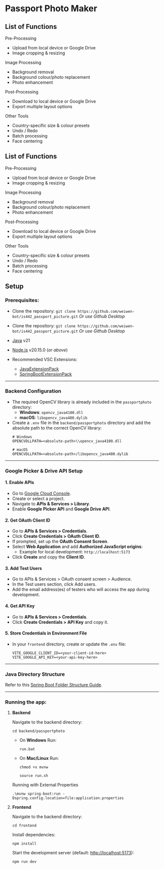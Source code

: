 # Passport Photo Maker

## List of Functions
Pre-Processing
- Upload from local device or Google Drive
- Image cropping & resizing

Image Processing
- Background removal
- Background colour/photo replacement
- Photo enhancement

Post-Processing
- Download to local device or Google Drive
- Export multiple layout options

Other Tools
- Country-specific size & colour presets
- Undo / Redo
- Batch processing
- Face centering

## List of Functions
Pre-Processing
- Upload from local device or Google Drive
- Image cropping & resizing

Image Processing
- Background removal
- Background colour/photo replacement
- Photo enhancement

Post-Processing
- Download to local device or Google Drive
- Export multiple layout options

Other Tools
- Country-specific size & colour presets
- Undo / Redo
- Batch processing
- Face centering

## Setup


### Prerequisites:

- Clone the repository: 
    `git clone https://github.com/weiwen-bot/is442_passport_picture.git`
    _Or use Github Desktop_

- Clone the repository: 
    `git clone https://github.com/weiwen-bot/is442_passport_picture.git`
    _Or use Github Desktop_
- [Java](https://www.oracle.com/java/technologies/javase/jdk21-archive-downloads.html) v21
- [Node.js](https://nodejs.org/en/) v20.15.0 (_or above_)
- Recommended VSC Extensions:
    - [JavaExtensionPack](https://marketplace.visualstudio.com/items?itemName=vscjava.vscode-java-pack)
    - [SpringBootExtensionPack](https://marketplace.visualstudio.com/items?itemName=vmware.vscode-boot-dev-pack)

---

### Backend Configuration

- The required OpenCV library is already included in the `passportphoto` directory:
    - **Windows**: `opencv_java4100.dll`
    - **macOS**: `libopencv_java480.dylib`
- Create a `.env` file in the `backend/passportphoto` directory and add the absolute path to the correct OpenCV library:
    ```env
    # Windows
    OPENCVDLLPATH=<absolute-path>\\opencv_java4100.dll

    # macOS
    OPENCVDLLPATH=<absolute-path>/libopencv_java480.dylib
    ```

---

### Google Picker & Drive API Setup

#### 1. Enable APIs
- Go to [Google Cloud Console](https://console.cloud.google.com/).
- Create or select a project.
- Navigate to **APIs & Services > Library**.
- Enable **Google Picker API** and **Google Drive API**.

#### 2. Get OAuth Client ID
- Go to **APIs & Services > Credentials**.
- Click **Create Credentials > OAuth Client ID**.
- If prompted, set up the **OAuth Consent Screen**.
- Select **Web Application** and add **Authorized JavaScript origins**:
  - Example for local development: `http://localhost:5173`
- Click **Create** and copy the **Client ID**.

#### 3. Add Test Users
- Go to APIs & Services > OAuth consent screen > Audience.
- In the Test users section, click Add users.
- Add the email address(es) of testers who will access the app during development.

#### 4. Get API Key
- Go to **APIs & Services > Credentials**.
- Click **Create Credentials > API Key** and copy it.

#### 5. Store Credentials in Environment File
- In your `frontend` directory, create or update the `.env` file:
    ```
    VITE_GOOGLE_CLIENT_ID=<your-client-id-here>
    VITE_GOOGLE_API_KEY=<your-api-key-here>
    ```

---

### Java Directory Structure
Refer to this [Spring Boot Folder Structure Guide](https://malshani-wijekoon.medium.com/spring-boot-folder-structure-best-practices-18ef78a81819).

---


### Running the app:

1. **Backend**

    Navigate to the backend directory:
    
    `cd backend/passportphoto`

    - On **Windows** Run:
    
      `run.bat`
    - On **Mac/Linux** Run:
    
      `chmod +x mvnw`
      
      `source run.sh`
    
    Running with External Properties
    
    `.\mvnw spring-boot:run -Dspring.config.location=file:application.properties`

2. **Frontend**

    Navigate to the backend directory:
    
    `cd frontend`

    Install dependencies:
    
    `npm install`

    Start the development server (default: [http://localhost:5173](http://localhost:5173)):
    
    `npm run dev`


